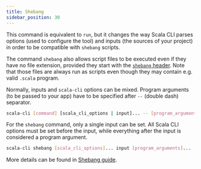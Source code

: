 ```yaml
---
title: Shebang
sidebar_position: 30
---
```


This command is equivalent to `run`, but it changes the way Scala CLI parses options (used to configure the tool) and
inputs (the sources of your project) in order to be compatible with `shebang` scripts.

The command `shebang` also allows script files to be executed even if they have no file extension,
provided they start with the [`shebang` header](../guides/shebang.md#shebang-script-headers).
Note that those files are always run as scripts even though they may contain e.g. valid `.scala` program.

Normally, inputs and `scala-cli` options can be mixed. Program arguments (to be passed to your app) have to be specified
after `--` (double dash) separator.

```bash ignore
scala-cli [command] [scala_cli_options | input]... -- [program_arguments]...
```

For the `shebang` command, only a single input can be set. All Scala CLI options must be set before
the input, while everything after the input is considered a program argument.

```bash ignore
scala-cli shebang [scala_cli_options]... input [program_arguments]...
```

More details can be found in [Shebang guide](/docs/guides/shebang).

